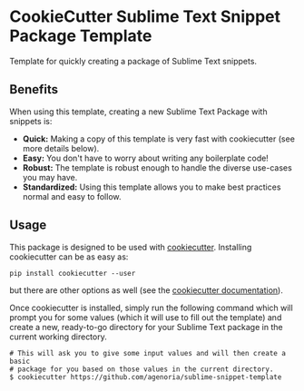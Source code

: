 # CookieCutter Sublime Text Snippet Package Template

Template for quickly creating a package of Sublime Text snippets.

## Benefits

When using this template, creating a new Sublime Text Package with snippets is:

- **Quick:** Making a copy of this template is very fast with cookiecutter (see more details below).
- **Easy:** You don't have to worry about writing any boilerplate code!
- **Robust:** The template is robust enough to handle the diverse use-cases you may have.
- **Standardized:** Using this template allows you to make best practices normal and easy to follow.

## Usage

This package is designed to be used with [cookiecutter](https://github.com/audreyr/cookiecutter). Installing cookiecutter can be as easy as:

`pip install cookiecutter --user`

but there are other options as well (see the [cookiecutter documentation](https://cookiecutter.readthedocs.io/en/latest/installation.html#install-cookiecutter)).

Once cookiecutter is installed, simply run the following command which will prompt you for some values (which it will use to fill out the template) and create a new, ready-to-go directory for your Sublime Text package in the current working directory.

```shell
# This will ask you to give some input values and will then create a basic
# package for you based on those values in the current directory.
$ cookiecutter https://github.com/agenoria/sublime-snippet-template
```
